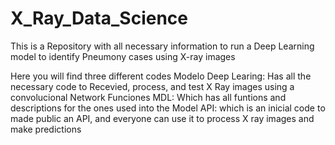 # X_Ray_Data_Science
This is a Repository with all necessary information to run a Deep Learning model to identify Pneumony cases using X-ray images



Here you will find three different codes
  Modelo Deep Learing: Has all the necessary code to Recevied, process, and test X Ray images using a convolucional Network
  Funciones MDL: Which has all funtions and descriptions for the ones used into the Model
  API: which is an inicial code to made public an API, and everyone can use it to process X ray images and make predictions
